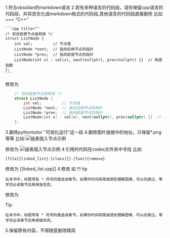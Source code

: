 1.符合obsidian的markdown语法
2.若有多种语言的代码段，请你保留cpp语言的代码段，并将其优化成markdown格式的代码段,其他语言的代码段直接删除
比如
=== "C++"

    ```cpp title=""
    /* 双向链表节点结构体 */
    struct ListNode {
        int val;         // 节点值
        ListNode *next;  // 指向后继节点的指针
        ListNode *prev;  // 指向前驱节点的指针
        ListNode(int x) : val(x), next(nullptr), prev(nullptr) {}  // 构造函数
    };
    ```

修改为
```cpp title="C++"
    /* 双向链表节点结构体 */
    struct ListNode {
        int val;         // 节点值
        ListNode *next;  // 指向后继节点的指针
        ListNode *prev;  // 指向前驱节点的指针
        ListNode(int x) : val(x), next(nullptr), prev(nullptr) {}  // 构造函数
    };
```
3.删除pythontutor "可视化运行"这一段
4.删除图片链接中的地址，只保留*.png等等
比如
![链表插入节点示例](linkedlist_insert_node.png)

修改为
![链表插入节点示例](linkedlist_insert_node.png)
4.引用的代码在codes文件夹中寻找
比如
```src
[file]{linked_list}-[class]{}-[func]{remove}
```

修改为
[[linked_list.cpp]]
4.修改
如
!!! tip

    在本书中，标题带有 * 符号的是选读章节。如果你时间有限或感到理解困难，可以先跳过，等学完必读章节后再单独攻克。

修改为
>[!tip] 

    在本书中，标题带有 * 符号的是选读章节。如果你时间有限或感到理解困难，可以先跳过，等学完必读章节后再单独攻克。

5.保留原有内容，不得随意删改精简